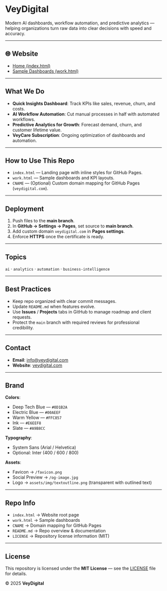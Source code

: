 # VeyDigital

Modern AI dashboards, workflow automation, and predictive analytics — helping organizations turn raw data into clear decisions with speed and accuracy.

---

## 🌐 Website

- [Home (index.html)](https://veydigital.com/)
- [Sample Dashboards (work.html)](https://veydigital.com/work.html)

---

## What We Do

- **Quick Insights Dashboard**: Track KPIs like sales, revenue, churn, and costs.  
- **AI Workflow Automation**: Cut manual processes in half with automated workflows.  
- **Predictive Analytics for Growth**: Forecast demand, churn, and customer lifetime value.  
- **VeyCare Subscription**: Ongoing optimization of dashboards and automation.  

---

## How to Use This Repo

- `index.html` — Landing page with inline styles for GitHub Pages.  
- `work.html` — Sample dashboards and KPI layouts.  
- `CNAME` — (Optional) Custom domain mapping for GitHub Pages (`veydigital.com`).  

---

## Deployment

1. Push files to the **main branch**.  
2. In **GitHub → Settings → Pages**, set source to **main branch**.  
3. Add custom domain `veydigital.com` in **Pages settings**.  
4. Enforce **HTTPS** once the certificate is ready.  

---

## Topics

`ai` · `analytics` · `automation` · `business-intelligence`

---

## Best Practices

- Keep repo organized with clear commit messages.  
- Update `README.md` when features evolve.  
- Use **Issues** / **Projects** tabs in GitHub to manage roadmap and client requests.  
- Protect the `main` branch with required reviews for professional credibility.  

---

## Contact

- **Email**: info@veydigital.com  
- **Website**: [veydigital.com](https://veydigital.com)  

---

## Brand

**Colors**:  
- Deep Tech Blue — `#0D1B2A`  
- Electric Blue — `#00AEEF`  
- Warm Yellow — `#FFC857`  
- Ink — `#E6EEF8`  
- Slate — `#A9B8CC`  

**Typography**:  
- System Sans (Arial / Helvetica)  
- Optional: Inter (400 / 600 / 800)  

**Assets**:  
- Favicon → `/favicon.png`  
- Social Preview → `/og-image.jpg`  
- Logo → `assets/img/textoutline.png` (transparent with outlined text)  

---

## Repo Info

- `index.html` → Website root page  
- `work.html` → Sample dashboards  
- `CNAME` → Domain mapping for GitHub Pages  
- `README.md` → Repo overview & documentation  
- `LICENSE` → Repository license information (MIT)  

---

## License

This repository is licensed under the **MIT License** — see the [LICENSE](LICENSE) file for details.

© 2025 **VeyDigital**
